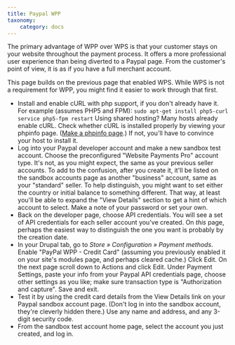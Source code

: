 ```yaml
---
title: Paypal WPP
taxonomy:
    category: docs
---
```


The primary advantage of WPP over WPS is that your customer stays on your website throughout the payment process. It offers a more professional user experience than being diverted to a Paypal page. From the customer's point of view, it is as if you have a full merchant account. 

This page builds on the previous page that enabled WPS. While WPS is not a requirement for WPP, you might find it easier to work through that first.
<!--break-->
<ul>
<li>Install and enable cURL with php support, if you don't already have it. For example (assumes PHP5 and FPM): 
<code>sudo apt-get install php5-curl
service php5-fpm restart</code>
Using shared hosting? Many hosts already enable cURL. Check whether cURL is installed properly by viewing your phpinfo page. (<a href="http://www.phpinfofile.com/">Make a phpinfo page</a>.) If not, you'll have to convince your host to install it.</li>

<li>Log into your Paypal developer account and make a new sandbox test account. Choose the preconfigured "Website Payments Pro" account type. It's not, as you might expect, the same as your previous seller accounts. To add to the confusion, after you create it, it'll be listed on the sandbox accounts page as another "business" account, same as your "standard" seller. To help distinguish, you might want to set either the country or initial balance to something different. That way, at least you'll be able to expand the "View Details" section to get a hint of which account to select. Make a note of your password or set your own.</li>

<li>Back on the developer page, choose API credentials. You will see a set of API credentials for each seller account you've created. On <em>this</em> page, perhaps the easiest way to distinguish the one you want is probably by the creation date.</li>

<li>In your Drupal tab, go to <em>Store » Configuration » Payment methods</em>. Enable "PayPal WPP - Credit Card" (assuming you previously enabled it on your site's modules page, and perhaps cleared cache.) Click Edit. On the next page scroll down to Actions and click Edit. Under Payment Settings, paste your info from your Paypal API credentials page, choose other settings as you like; make sure transaction type is "Authorization and capture". Save and exit.</li>

<li>Test it by using the credit card details from the View Details link on your Paypal sandbox account page. (Don't log in into the sandbox account, they're cleverly hidden there.) Use any name and address, and any 3-digit security code.</li>

<li>From the sandbox test account home page, select the account you just created, and log in.</li>
</ul>